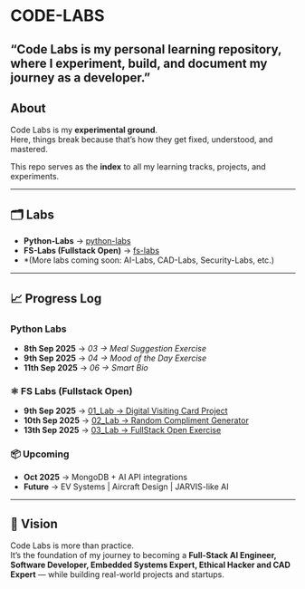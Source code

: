 # CODE-LABS

## “Code Labs is my personal learning repository, where I experiment, build, and document my journey as a developer.”

## About
Code Labs is my **experimental ground**.  
Here, things break because that’s how they get fixed, understood, and mastered.  

This repo serves as the **index** to all my learning tracks, projects, and experiments.  

---

## 🗂️ Labs
- **Python-Labs** → [python-labs](./MOOC-LABS/)  
- **FS-Labs (Fullstack Open)** → [fs-labs](./fs-open_labs/)  
- *(More labs coming soon: AI-Labs, CAD-Labs, Security-Labs, etc.)

---

## 📈 Progress Log

### Python Labs
- **8th Sep 2025** → *03 → Meal Suggestion Exercise*  
- **9th Sep 2025** → *04 → Mood of the Day Exercise* 
- **11th Sep 2025** → *06 → Smart Bio* 


### ⚛️ FS Labs (Fullstack Open)
- **9th Sep 2025** → [01_Lab → Digital Visiting Card Project](./fs-open_labs/01_lab/)  
- **10th Sep 2025** → [02_Lab → Random Compliment Generator](./fs-open_labs/02_lab/)
- **13th Sep 2025** → [03_Lab → FullStack Open Exercise](./fs-open_labs/03_fs-exercise/)


### 📦 Upcoming
- **Oct 2025** → MongoDB + AI API integrations  
- **Future** → EV Systems | Aircraft Design | JARVIS-like AI  


---

## 🎯 Vision
Code Labs is more than practice.  
It’s the foundation of my journey to becoming a **Full-Stack AI Engineer, Software Developer, Embedded Systems Expert, Ethical Hacker and CAD Expert** — while building real-world projects and startups.